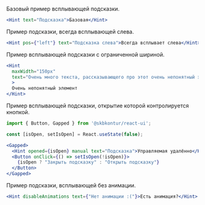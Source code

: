 Базовый пример всплывающей подсказки.

```jsx harmony
<Hint text="Подсказка">Базовая</Hint>
```

Пример подсказки, всегда всплывающей слева.

```jsx harmony
<Hint pos={"left"} text="Подсказка слева">Всегда всплывает слева</Hint>
```

Пример всплывающей подсказки с ограниченной шириной.
```jsx harmony
<Hint
  maxWidth="150px"
  text="Очень много текста, рассказывающего про этот очень непонятный элемент"
  >
  Очень непонятный элемент
</Hint>
```

Пример всплывающей подсказки, открытие которой контролируется кнопкой.

```jsx harmony
import { Button, Gapped } from '@skbkontur/react-ui';

const [isOpen, setIsOpen] = React.useState(false);

<Gapped>
  <Hint opened={isOpen} manual text="Подсказка">Управляемая удалённо</Hint>
  <Button onClick={() => setIsOpen(!isOpen)}>
    {isOpen ? "Закрыть подсказку" : "Открыть подсказку"}
  </Button>
</Gapped>
```

Пример подсказки, всплывающей без анимации.

```jsx harmony
<Hint disableAnimations text={"Нет анимации :("}>Есть анимация?</Hint>
```
